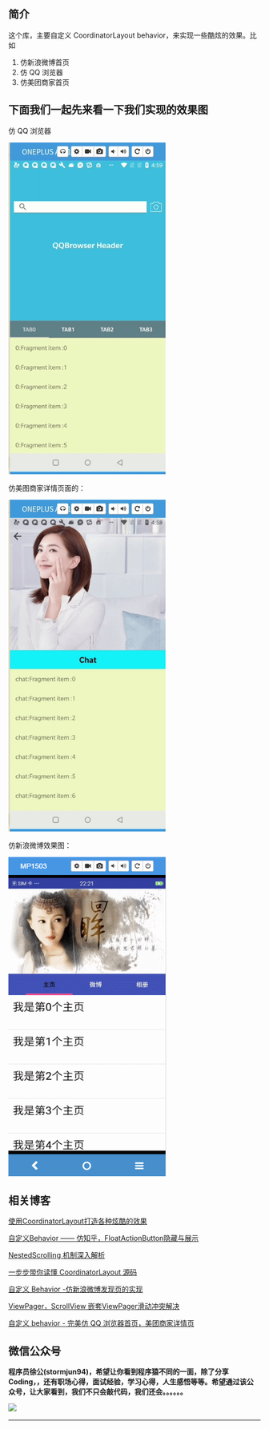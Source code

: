 ## 简介

这个库，主要自定义 CoordinatorLayout behavior，来实现一些酷炫的效果。比如
1. 仿新浪微博首页
2. 仿 QQ 浏览器
3. 仿美团商家首页




## 下面我们一起先来看一下我们实现的效果图

仿 QQ 浏览器

![](https://raw.githubusercontent.com/gdutxiaoxu/blog_pic/master/21/01aHR0cHM6Ly91c2VyLWdvbGQtY2RuLnhpdHUuaW8vMjAxOS85LzE2LzE2ZDM5ZGJkNTFiZGJlMzc.gif)


仿美图商家详情页面的：

![](https://raw.githubusercontent.com/gdutxiaoxu/blog_pic/master/21/01aHR0cHM6Ly91c2VyLWdvbGQtY2RuLnhpdHUuaW8vMjAxOS85LzE2LzE2ZDM5ZGJkNTFmNTNhYjU.gif)


仿新浪微博效果图：

![](https://raw.githubusercontent.com/gdutxiaoxu/blog_pic/master/21/01aHR0cHM6Ly91c2VyLWdvbGQtY2RuLnhpdHUuaW8vMjAxOS85LzE2LzE2ZDM5ZGJkNTFhM2QwZTc.gif)



## 相关博客



[使用CoordinatorLayout打造各种炫酷的效果](http://blog.csdn.net/gdutxiaoxu/article/details/52858598)

[自定义Behavior —— 仿知乎，FloatActionButton隐藏与展示](http://blog.csdn.net/gdutxiaoxu/article/details/53453958)

[NestedScrolling 机制深入解析](http://blog.csdn.net/gdutxiaoxu/article/details/71553411)

[ 一步步带你读懂 CoordinatorLayout 源码](http://blog.csdn.net/gdutxiaoxu/article/details/71616547)

[自定义 Behavior -仿新浪微博发现页的实现](http://blog.csdn.net/gdutxiaoxu/article/details/71732642)

[ViewPager，ScrollView 嵌套ViewPager滑动冲突解决](https://blog.csdn.net/gdutxiaoxu/article/details/52939127)

[自定义 behavior - 完美仿 QQ 浏览器首页，美团商家详情页](https://blog.csdn.net/gdutxiaoxu/article/details/88383135)





## 微信公众号

**程序员徐公(stormjun94)，希望让你看到程序猿不同的一面，除了分享 Coding，，还有职场心得，面试经验，学习心得，人生感悟等等。希望通过该公众号，让大家看到，我们不只会敲代码，我们还会。。。。。。**

![](https://gitee.com/gdutxiaoxu/blog-picture/raw/master/21/02/%E7%A8%8B%E5%BA%8F%E5%91%98%E5%BE%90%E5%85%AC%20(1).png)

---
